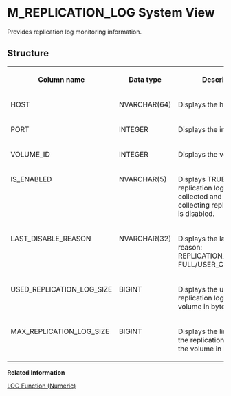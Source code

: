 <!-- loio72c83485ea814b9abca5a02f5096e474 -->

# M\_REPLICATION\_LOG System View

Provides replication log monitoring information.



## Structure


<table>
<tr>
<th valign="top">

Column name

</th>
<th valign="top">

Data type

</th>
<th valign="top">

Description

</th>
</tr>
<tr>
<td valign="top">

HOST

</td>
<td valign="top">

NVARCHAR\(64\)

</td>
<td valign="top">

Displays the host.

</td>
</tr>
<tr>
<td valign="top">

PORT

</td>
<td valign="top">

INTEGER

</td>
<td valign="top">

Displays the internal port.

</td>
</tr>
<tr>
<td valign="top">

VOLUME\_ID

</td>
<td valign="top">

INTEGER

</td>
<td valign="top">

Displays the volume ID.

</td>
</tr>
<tr>
<td valign="top">

IS\_ENABLED

</td>
<td valign="top">

NVARCHAR\(5\)

</td>
<td valign="top">

Displays TRUE when the replication logs are being collected and FALSE when collecting replication logs is disabled.

</td>
</tr>
<tr>
<td valign="top">

LAST\_DISABLE\_REASON

</td>
<td valign="top">

NVARCHAR\(32\)

</td>
<td valign="top">

Displays the latest disable reason: REPLICATION\_LOG\_SPACE FULL/USER\_COMMAND.

</td>
</tr>
<tr>
<td valign="top">

USED\_REPLICATION\_LOG\_SIZE

</td>
<td valign="top">

BIGINT

</td>
<td valign="top">

Displays the used replication log size in the volume in bytes.

</td>
</tr>
<tr>
<td valign="top">

MAX\_REPLICATION\_LOG\_SIZE

</td>
<td valign="top">

BIGINT

</td>
<td valign="top">

Displays the limitation of the replication log size in the volume in bytes.

</td>
</tr>
</table>

**Related Information**  


[LOG Function \(Numeric\)](../../010-SQL-Reference/011-SQL-Functions/log-function-numeric-20e3d2f.md "Returns the natural logarithm of a specified number and base.")

